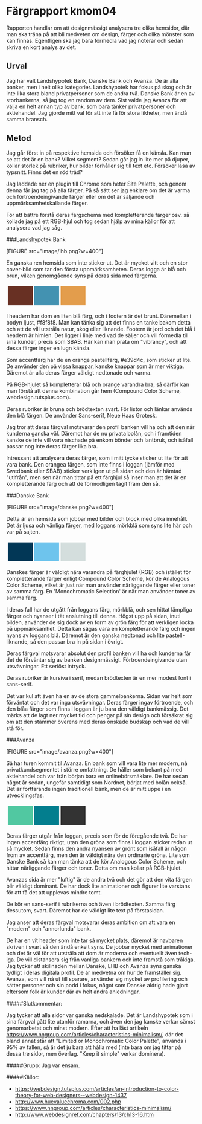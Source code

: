 ---
---
Färgrapport kmom04
=========================

Rapporten handlar om att designmässigt analysera tre olika hemsidor, där man ska träna på att bli medveten om design, färger och olika mönster som kan finnas. Egentligen ska jag bara förmedla vad jag noterar och sedan skriva en kort analys av det.

Urval
-----------------------
Jag har valt Landshypotek Bank, Danske Bank och Avanza. De är alla banker, men i helt olika kategorier. Landshypotek har fokus på skog och är inte lika stora bland privatpersoner som de andra två. Danske Bank är en av storbankerna, så jag tog en random av dem. Sist valde jag Avanza för att välja en helt annan typ av bank, som bara tänker privatpersoner och aktiehandel. Jag gjorde mitt val för att inte få för stora likheter, men ändå samma bransch.



Metod
------------------------
Jag går först in på respektive hemsida och försöker få en känsla. Kan man se att det är en bank? Vilket segment?
Sedan går jag in lite mer på djuper, kollar storlek på rubriker, hur bilder förhåller sig till text etc. Försöker läsa av typsnitt. Finns det en röd tråd?

Jag laddade ner en plugin till Chrome som heter Site Palette, och genom denna får jag tag på alla färger. På så sätt ser jag enklare om det är varma och förtroendeingivande färger eller om det är säljande och uppmärksamhetskallande färger.

För att bättre förstå deras färgschema med kompletterande färger osv. så kollade jag på ett RGB-hjul och tog sedan hjälp av mina källor för att analysera vad jag såg.


###Landshypotek Bank

[FIGURE src="image/lhb.png?w=400"]

En ganska ren hemsida som inte sticker ut. Det är mycket vitt och en stor cover-bild som tar den första uppmärksamheten. Deras logga är blå och brun, vilken genomgående syns på deras sida med färgerna.

<table style="border-spacing: 4px; border-collapse: separate">
<tr>
<td style="height: 50px; width: 50px; background-color: #683023">
<td style="height: 50px; width: 50px; background-color: #4392b1">
<td style="height: 50px; width: 50px; background-color: #e39d4c">
</tr>
</table>

I headern har dom en liten blå färg, och i footern är det brunt. Däremellan i bodyn ljust, #f8f8f8. Man kan tänka sig att det finns en tanke bakom detta och att de vill utstråla natur, skog eller liknande. Footern är jord och det blå i headern är himlen. Det ligger i linje med vad de säljer och vill förmedla till sina kunder, precis som SBAB. Här kan man prata om "vibrancy", och att dessa färger inger en lugn känsla.

Som accentfärg har de en orange pastellfärg, #e39d4c, som sticker ut lite. De använder den på vissa knappar, kanske knappar som är mer viktiga. Däremot är alla deras färger väldigt nedtonade och varma.

På RGB-hjulet så kompletterar blå och orange varandra bra, så därför kan man förstå att denna kombination går hem (Compound Color Scheme, webdesign.tutsplus.com).

Deras rubriker är bruna och brödtexten svart. För listor och länkar används den blå färgen. De använder Sans-serif, Neue Haas Grotesk.

Jag tror att deras färgval motsvarar den profil banken vill ha och att den når kunderna ganska väl. Däremot har de nu privata bolån, och i framtiden kanske de inte vill vara nischade på enkom bönder och lantbruk, och isåfall passar nog inte deras färger lika bra.

Intressant att analysera deras färger, som i mitt tycke sticker ut lite för att vara bank. Den orangea färgen, som inte finns i loggan (jämför med Swedbank eller SBAB) sticker verkligen ut på sidan och den är hämtad "utifrån", men sen när man tittar på ett färghjul så inser man att det är en kompletterande färg och att de förmodligen tagit fram den så.


###Danske Bank

[FIGURE src="image/danske.png?w=400"]

Detta är en hemsida som jobbar med bilder och block med olika innehåll. Det är ljusa och vänliga färger, med loggans mörkblå som syns lite här och var på sajten.

<table style="border-spacing: 4px; border-collapse: separate">
<tr>
<td style="height: 50px; width: 50px; background-color: #023756">
<td style="height: 50px; width: 50px; background-color: #6ec4ed">
<td style="height: 50px; width: 50px; background-color: #d4dedd">
</tr>
</table>

Danskes färger är väldigt nära varandra på färghjulet (RGB) och istället för kompletterande färger enligt Compound Color Scheme, kör de Analogous Color Scheme, vilket är just när man använder närliggande färger eller toner av samma färg. En 'Monochromatic Selection' är när man använder toner av samma färg.

I deras fall har de utgått från loggans färg, mörkblå, och sen hittat lämpliga färger och nyanser i tät anslutning till denna. Högst upp på sidan, inuti bilden, använder de sig dock av en form av grön färg för att verkligen locka på uppmärksamhet. Detta kan sägas vara en kompletterande färg och ingen nyans av loggans blå. Däremot är den ganska nedtonad och lite pastell-liknande, så den passar bra in på sidan i övrigt.

Deras färgval motsvarar absolut den profil banken vill ha och kunderna får det de förväntar sig av banken designmässigt. Förtroendeingivande utan utsvävningar. Ett seriöst intryck.

Deras rubriker är kursiva i serif, medan brödtexten är en mer modest font i sans-serif.

Det var kul att även ha en av de stora gammelbankerna. Sidan var helt som förväntat och det var inga utsvävningar. Deras färger ingav förtroende, och den blåa färger som finns i loggan är ju bara den väldigt bankmässig. Det märks att de lagt ner mycket tid och pengar på sin design och försäkrat sig om att den stämmer överens med deras önskade budskap och vad de vill stå för.


###Avanza

[FIGURE src="image/avanza.png?w=400"]


Så har turen kommit til Avanza. En bank som vill vara lite mer modern, nå privatkundsegmentet i större omfattning. De håller som bekant på med aktiehandel och var från början bara en onlinebörsmäklare. De har sedan något år sedan, ungefär samtidigt som Nordnet, börjat med bolån också. Det är fortfarande ingen traditionell bank, men de är mitt uppe i en utvecklingsfas.


<table style="border-spacing: 4px; border-collapse: separate">
<tr>
<td style="height: 50px; width: 50px; background-color: #51c8a1">
<td style="height: 50px; width: 50px; background-color: #037e8e">
<td style="height: 50px; width: 50px; background-color: #333333">
</tr>
</table>

Deras färger utgår från loggan, precis som för de föregående två. De har ingen accentfärg riktigt, utan den gröna som finns i loggan sticker redan ut så mycket. Sedan finns den andra nyansen av grönt som isåfall är någon from av accentfärg, men den är väldigt nära den ordinarie gröna. Lite som Danske Bank så kan man tänka att de kör Analogous Color Scheme, och hittar närliggande färger och toner. Detta om man kollar på RGB-hjulet.

Avanzas sida är mer "luftig" är de andra två och det gör att den vita färgen blir väldigt dominant. De har dock lite animationer och figurer lite varstans för att få det att upplevas mindre tomt.

De kör en sans-serif i rubrikerna och även i brödtexten. Samma färg dessutom, svart. Däremot har de väldigt lite text på förstasidan.

Jag anser att deras färgval motsvarar deras ambition om att vara en "modern" och "annorlunda" bank.

De har en vit header som inte tar så mycket plats, däremot är navbaren skriven i svart så den ändå enkelt syns. De jobbar mycket med animationer och det är väl för att utstråla att dom är moderna och eventuellt även tech-iga. De vill distansera sig från vanliga bankern och inte framstå som tråkiga. Jag tycker att skillnaden mellan Danske, LHB och Avanza syns ganska tydligt i deras digitala profil. De är medvetna om hur de framställer sig. Avanza, som vill nå ut till sparare, använder sig mycket av profilering och sätter personer och sin podd i fokus, något som Danske aldrig hade gjort eftersom folk är kunder där av helt andra anledningar.



#####Slutkommentar:

Jag tycker att alla sidor var ganska nedskalade. Det är Landshypotek som i sina färgval gått lite utanför ramarna, och även den jag kanske verkar sämst genomarbetat och minst modern. Efter att ha läst artikeln https://www.nngroup.com/articles/characteristics-minimalism/, där det bland annat står att "Limited or Monochromatic Color Palette", används i 95% av fallen, så är det ju bara att hålla med (inte bara om jag tittar på dessa tre sidor, men överlag. "Keep it simple" verkar dominera).


#####Grupp:
Jag var ensam.


#####Källor:
- https://webdesign.tutsplus.com/articles/an-introduction-to-color-theory-for-web-designers--webdesign-1437
- http://www.huevaluechroma.com/002.php
- https://www.nngroup.com/articles/characteristics-minimalism/
- http://www.webdesignref.com/chapters/13/ch13-16.htm
